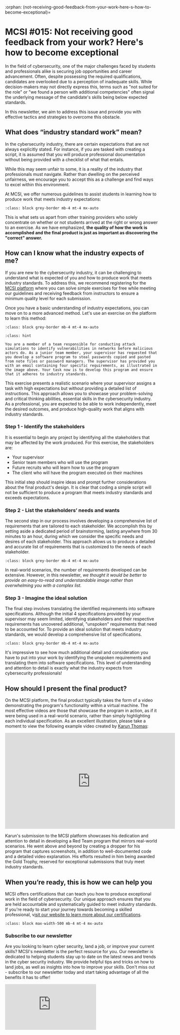 :orphan:
(not-receiving-good-feedback-from-your-work-here-s-how-to-become-exceptional)=

# MCSI #015: Not receiving good feedback from your work? Here's how to become exceptional

In the field of cybersecurity, one of the major challenges faced by students and professionals alike is securing job opportunities and career advancement. Often, despite possessing the required qualifications, candidates are overlooked due to a perception of inadequate skills. While decision-makers may not directly express this, terms such as "not suited for the role" or "we found a person with additional competencies" often signal the underlying message of the candidate's skills being below expected standards.

In this newsletter, we aim to address this issue and provide you with effective tactics and strategies to overcome this obstacle.

## What does “industry standard work” mean?

In the cybersecurity industry, there are certain expectations that are not always explicitly stated. For instance, if you are tasked with creating a script, it is assumed that you will produce professional documentation without being provided with a checklist of what that entails.

While this may seem unfair to some, it is a reality of the industry that professionals must navigate. Rather than dwelling on the perceived unfairness, we encourage you to accept this as a challenge and find ways to excel within this environment.

At MCSI, we offer numerous guidelines to assist students in learning how to produce work that meets industry expectations:

```{thumbnail} ../images/newsletter/2023-015-mcsi-guidelines.png
:class: block grey-border mb-4 mt-4 mx-auto
```

This is what sets us apart from other training providers who solely concentrate on whether or not students arrived at the right or wrong answer to an exercise. As we have emphasized, **the quality of how the work is accomplished and the final product is just as important as discovering the "correct" answer.**

## How can I know what the industry expects of me?

If you are new to the cybersecurity industry, it can be challenging to understand what is expected of you and how to produce work that meets industry standards. To address this, we recommend registering for the [MCSI platform](https://platform.mosse-institute.com/) where you can solve simple exercises for free while meeting our guidelines and receiving feedback from instructors to ensure a minimum quality level for each submission.

Once you have a basic understanding of industry expectations, you can move on to a more advanced method. Let's use an exercise on the platform to learn this method:

```{thumbnail} ../images/newsletter/2023-015-mcsi-clipboard-exercise.png
:class: block grey-border mb-4 mt-4 mx-auto
```

```{admonition} Consider this scenario
:class: hint

You are a member of a team responsible for conducting attack simulations to identify vulnerabilities in networks before malicious actors do. As a junior team member, your supervisor has requested that you develop a software program to steal passwords copied and pasted from note files or password managers. The supervisor has provided you with an email containing four specific requirements, as illustrated in the image above. Your task now is to develop this program and ensure that it adheres to industry standards.
```

This exercise presents a realistic scenario where your supervisor assigns a task with high expectations but without providing a detailed list of instructions. This approach allows you to showcase your problem-solving and critical thinking abilities, essential skills in the cybersecurity industry. As a professional, you are expected to be able to work independently, meet the desired outcomes, and produce high-quality work that aligns with industry standards.

### Step 1 - Identify the stakeholders

It is essential to begin any project by identifying all the stakeholders that may be affected by the work produced. For this exercise, the stakeholders are:

- Your supervisor
- Senior team members who will use the program
- Future recruits who will learn how to use the program
- The client who will have the program executed on their machines

This initial step should inspire ideas and prompt further considerations about the final product's design. It is clear that coding a simple script will not be sufficient to produce a program that meets industry standards and exceeds expectations.

### Step 2 - List the stakeholders’ needs and wants

The second step in our process involves developing a comprehensive list of requirements that are tailored to each stakeholder. We accomplish this by setting aside a dedicated period of brainstorming, lasting anywhere from 30 minutes to an hour, during which we consider the specific needs and desires of each stakeholder. This approach allows us to produce a detailed and accurate list of requirements that is customized to the needs of each stakeholder.

```{thumbnail} ../images/newsletter/2023-015-stakeholder-requirements.png
:class: block grey-border mb-4 mt-4 mx-auto
```

In real-world scenarios, the number of requirements developed can be extensive. However, in this newsletter, *we thought it would be better to provide an easy-to-read and understandable image rather than overwhelming you with a complex list.*

### Step 3 - Imagine the ideal solution

The final step involves translating the identified requirements into software specifications. Although the initial 4 specifications provided by your supervisor may seem limited, identifying stakeholders and their respective requirements has uncovered additional, "unspoken" requirements that need to be accounted for. To provide an ideal solution that meets industry standards, we would develop a comprehensive list of specifications.

```{thumbnail} ../images/newsletter/2023-015-new-specifications.png
:class: block grey-border mb-4 mt-4 mx-auto
```

It's impressive to see how much additional detail and consideration you have to put into your work by identifying the unspoken requirements and translating them into software specifications. This level of understanding and attention to detail is exactly what the industry expects from cybersecurity professionals!

## How should I present the final product?

On the MCSI platform, the final product typically takes the form of a video demonstrating the program's functionality within a virtual machine. The most effective videos are those that showcase the program in action, as if it were being used in a real-world scenario, rather than simply highlighting each individual specification. As an excellent illustration, please take a moment to view the following example video created by [Karun Thomas](https://www.linkedin.com/in/karun-thomas/):

<iframe
  allow="accelerometer; autoplay; clipboard-write; encrypted-media; gyroscope; picture-in-picture; web-share" allowfullscreen
  class="mb-1 mx-auto"
  frameborder="0"
  height="315"
  src="https://www.youtube.com/embed/VB5G5Pv8fdk"
  title="YouTube video player"
  width="560"
  ></iframe>

Karun's submission to the MCSI platform showcases his dedication and attention to detail in developing a Red Team program that mirrors real-world scenarios. He went above and beyond by creating a dropper for his program that captures screenshots, in addition to well-documented code and a detailed video explanation. His efforts resulted in him being awarded the Gold Trophy, reserved for exceptional submissions that truly meet industry standards.

## When you’re ready, this is how we can help you

MCSI offers certifications that can teach you how to produce exceptional work in the field of cybersecurity. Our unique approach ensures that you are held accountable and systematically guided to meet industry standards. If you're ready to start your journey towards becoming a skilled professional, v[isit our website to learn more about our certifications](https://www.mosse-institute.com/certifications.html).

```{thumbnail} ../images/newsletter/2023-015-ritesh.png
:class: block max-width-500 mb-4 mt-4 mx-auto
```

### Subscribe to our newsletter

Are you looking to learn cyber security, land a job, or improve your current skills? MCSI's newsletter is the perfect resource for you. Our newsletter is dedicated to helping students stay up to date on the latest news and trends in the cyber security industry. We provide helpful tips and tricks on how to land jobs, as well as insights into how to improve your skills. Don't miss out - subscribe to our newsletter today and start taking advantage of all the benefits it has to offer!

<iframe src="https://newsletter.mosse-institute.com/embed" style="background:white;" frameborder="0" scrolling="no"></iframe>